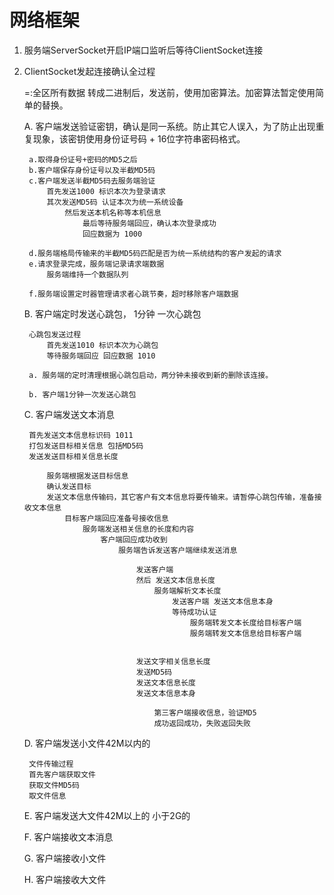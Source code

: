 # 网络框架


1. 服务端ServerSocket开启IP端口监听后等待ClientSocket连接

2. ClientSocket发起连接确认全过程
    
    =:全区所有数据 转成二进制后，发送前，使用加密算法。加密算法暂定使用简单的替换。
    
    A. 客户端发送验证密钥，确认是同一系统。防止其它人误入，为了防止出现重复现象，该密钥使用身份证号码 + 16位字符串密码格式。
        
        a.取得身份证号+密码的MD5之后
        b.客户端保存身份证号以及半截MD5码
        c.客户端发送半截MD5码去服务端验证
            首先发送1000 标识本次为登录请求
            其次发送MD5码 认证本次为统一系统设备
                然后发送本机名称等本机信息
                    最后等待服务端回应，确认本次登录成功
                    回应数据为 1000
        
        d.服务端格局传输来的半截MD5码匹配是否为统一系统结构的客户发起的请求
        e.请求登录完成，服务端记录请求端数据
            服务端维持一个数据队列
                
        f.服务端设置定时器管理请求者心跳节奏，超时移除客户端数据
    
    B. 客户端定时发送心跳包， 1分钟 一次心跳包
        
        心跳包发送过程
            首先发送1010 标识本次为心跳包
            等待服务端回应 回应数据 1010
    
        a. 服务端的定时清理根据心跳包启动，两分钟未接收到新的删除该连接。
        
        b. 客户端1分钟一次发送心跳包
        
    C. 客户端发送文本消息
        
        首先发送文本信息标识码 1011
        打包发送目标相关信息 包括MD5码
        发送发送目标相关信息长度
                
            服务端根据发送目标信息
            确认发送目标
            发送文本信息传输码，其它客户有文本信息将要传输来。请暂停心跳包传输，准备接收文本信息
                目标客户端回应准备号接收信息
                    服务端发送相关信息的长度和内容
                        客户端回应成功收到
                            服务端告诉发送客户端继续发送消息
                
                                发送客户端
                                然后 发送文本信息长度
                                    服务端解析文本长度
                                        发送客户端 发送文本信息本身
                                        等待成功认证
                                            服务端转发文本长度给目标客户端
                                            服务端转发文本信息给目标客户端
                                
                                
                                发送文字相关信息长度
                                发送MD5码
                                发送文本信息长度
                                发送文本信息本身
                                
                                    第三客户端接收信息，验证MD5
                                    成功返回成功，失败返回失败
                        
            
    D. 客户端发送小文件42M以内的
     
        文件传输过程
        首先客户端获取文件
        获取文件MD5码
        取文件信息
            
     E. 客户端发送大文件42M以上的 小于2G的
     
     F. 客户端接收文本消息
     
     G. 客户端接收小文件
     
     H. 客户端接收大文件
        